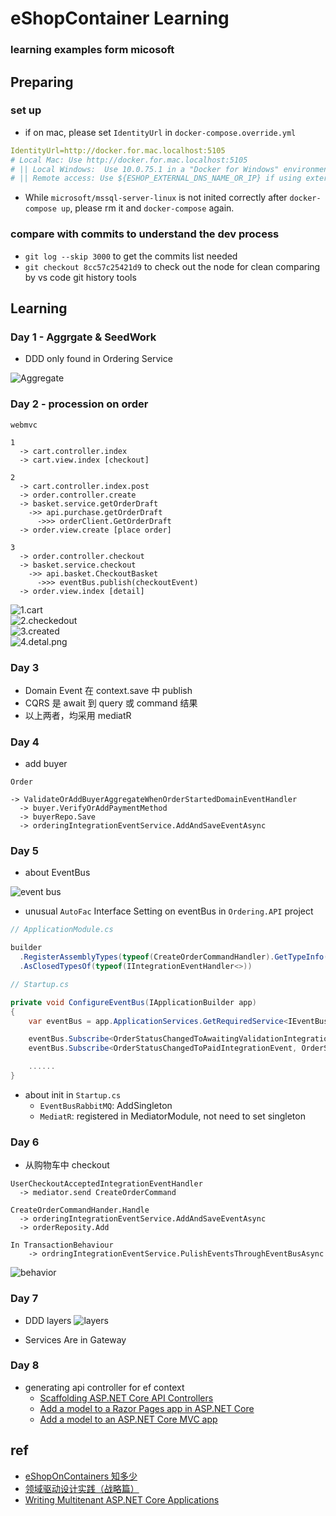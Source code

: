 # eShopContainer Learning
### learning examples form micosoft

## Preparing
### set up
- if on mac, please set `IdentityUrl` in `docker-compose.override.yml`
``` yml
IdentityUrl=http://docker.for.mac.localhost:5105
# Local Mac: Use http://docker.for.mac.localhost:5105
# || Local Windows:  Use 10.0.75.1 in a "Docker for Windows" environment, if using "localhost" from browser.
# || Remote access: Use ${ESHOP_EXTERNAL_DNS_NAME_OR_IP} if using external IP or DNS name from browser.
```
- While `microsoft/mssql-server-linux` is not inited correctly after `docker-compose up`, please rm it and `docker-compose` again.

### compare with commits to understand the dev process
- `git log --skip 3000` to get the commits list needed
- `git checkout 8cc57c25421d9` to check out the node for clean comparing by vs code git history tools

## Learning
### Day 1 - Aggrgate & SeedWork
- DDD only found in Ordering Service

![Aggregate](./img/Aggregate.png)

### Day 2 - procession on order

```
webmvc

1
  -> cart.controller.index
  -> cart.view.index [checkout]

2
  -> cart.controller.index.post
  -> order.controller.create
  -> basket.service.getOrderDraft
    ->> api.purchase.getOrderDraft
      ->>> orderClient.GetOrderDraft
  -> order.view.create [place order]

3
  -> order.controller.checkout
  -> basket.service.checkout
    ->> api.basket.CheckoutBasket
      ->>> eventBus.publish(checkoutEvent)
  -> order.view.index [detail]
```

![1.cart](./img/1.cart.png)  
![2.checkedout](./img/2.checkedout.png)  
![3.created](./img/3.created.png)  
![4.detal.png](./img/4.detail.png)  

### Day 3
- Domain Event 在 context.save 中 publish
- CQRS 是 await 到 query 或 command 结果
- 以上两者，均采用 mediatR

### Day 4
- add buyer
```
Order

-> ValidateOrAddBuyerAggregateWhenOrderStartedDomainEventHandler
  -> buyer.VerifyOrAddPaymentMethod
  -> buyerRepo.Save
  -> orderingIntegrationEventService.AddAndSaveEventAsync
```

### Day 5
- about EventBus

![event bus](./img/EventBus.jpeg)

- unusual `AutoFac` Interface Setting on eventBus in `Ordering.API` project

``` cs
// ApplicationModule.cs

builder
  .RegisterAssemblyTypes(typeof(CreateOrderCommandHandler).GetTypeInfo().Assembly)
  .AsClosedTypesOf(typeof(IIntegrationEventHandler<>))
```

``` cs
// Startup.cs

private void ConfigureEventBus(IApplicationBuilder app)
{
    var eventBus = app.ApplicationServices.GetRequiredService<IEventBus>();

    eventBus.Subscribe<OrderStatusChangedToAwaitingValidationIntegrationEvent, OrderStatusChangedToAwaitingValidationIntegrationEventHandler>();
    eventBus.Subscribe<OrderStatusChangedToPaidIntegrationEvent, OrderStatusChangedToPaidIntegrationEventHandler>();

    ......
}
```

- about init in `Startup.cs`
  - `EventBusRabbitMQ`: AddSingleton
  - `MediatR`: registered in MediatorModule, not need to set singleton


### Day 6
- 从购物车中 checkout
```
UserCheckoutAcceptedIntegrationEventHandler
  -> mediator.send CreateOrderCommand

CreateOrderCommandHander.Handle
  -> orderingIntegrationEventService.AddAndSaveEventAsync
  -> orderReposity.Add

In TransactionBehaviour
    -> ordringIntegrationEventService.PulishEventsThroughEventBusAsync
```

![behavior](./img/behavior.jpeg)

### Day 7
- DDD layers
![layers](./img/layers.png)

- Services Are in Gateway

### Day 8
- generating api controller for ef context
  - [Scaffolding ASP.NET Core API Controllers](https://mattmillican.com/blog/aspnetcore-controller-scaffolding)
  - [Add a model to a Razor Pages app in ASP.NET Core](https://docs.microsoft.com/en-us/aspnet/core/tutorials/razor-pages/model?view=aspnetcore-2.2&tabs=visual-studio-code)
  - [Add a model to an ASP.NET Core MVC app](https://docs.microsoft.com/en-us/aspnet/core/tutorials/first-mvc-app/adding-model?view=aspnetcore-2.2&tabs=visual-studio-code)





## ref
- [eShopOnContainers 知多少](https://www.jianshu.com/c/78c71ddcaeea)
- [领域驱动设计实践（战略篇）](https://gitbook.cn/gitchat/column/5b3235082ab5224deb750e02)
- [Writing Multitenant ASP.NET Core Applications](https://stackify.com/writing-multitenant-asp-net-core-applications/amp/)